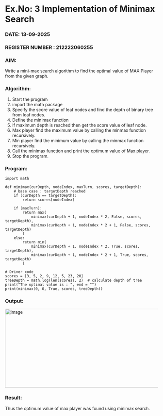 # Ex.No: 3  Implementation of Minimax Search
### DATE: 13-09-2025                                                                          
### REGISTER NUMBER : 212222060255
### AIM: 
Write a mini-max search algorithm to find the optimal value of MAX Player from the given graph.
### Algorithm:
1. Start the program
2. import the math package
3. Specify the score value of leaf nodes and find the depth of binary tree from leaf nodes.
4. Define the minimax function
5. If maximum depth is reached then get the score value of leaf node.
6. Max player find the maximum value by calling the minmax function recursively.
7. Min player find the minimum value by calling the minmax function recursively.
8. Call the minimax function  and print the optimum value of Max player.
9. Stop the program. 

### Program:
```
import math

def minimax(curDepth, nodeIndex, maxTurn, scores, targetDepth):
    # base case : targetDepth reached
    if (curDepth == targetDepth):
        return scores[nodeIndex]

    if (maxTurn):
        return max(
            minimax(curDepth + 1, nodeIndex * 2, False, scores, targetDepth),
            minimax(curDepth + 1, nodeIndex * 2 + 1, False, scores, targetDepth)
        )
    else:
        return min(
            minimax(curDepth + 1, nodeIndex * 2, True, scores, targetDepth),
            minimax(curDepth + 1, nodeIndex * 2 + 1, True, scores, targetDepth)
        )

# Driver code
scores = [3, 5, 2, 9, 12, 5, 23, 20]
treeDepth = math.log(len(scores), 2)  # calculate depth of tree
print("The optimal value is : ", end = "")
print(minimax(0, 0, True, scores, treeDepth))

```










### Output:
<img width="814" height="260" alt="image" src="https://github.com/user-attachments/assets/6c4c4560-f4a2-4e02-af5f-374a7ed64721" />



### Result:
Thus the optimum value of max player was found using minimax search.
